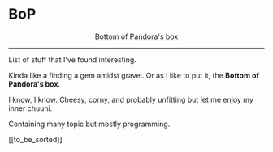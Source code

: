 # **BoP**

<center>Bottom of Pandora's box</center>

---

List of stuff that I've found interesting.

Kinda like a finding a gem amidst gravel. Or as I like to put it, the **Bottom of Pandora's box**.

I know, I know. Cheesy, corny, and probably unfitting but let me enjoy my inner chuuni.

Containing many topic but mostly programming.

[[to_be_sorted]]

